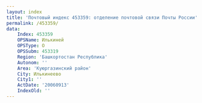 ```yaml
---
layout: index
title: 'Почтовый индекс 453359: отделение почтовой связи Почты России'
permalink: /453359/
data:
    Index: 453359
    OPSName: Илькиней
    OPSType: О
    OPSSubm: 453319
    Region: 'Башкортостан Республика'
    Autonom: ''
    Area: 'Куюргазинский район'
    City: Илькинеево
    City1: ''
    ActDate: '20060913'
    IndexOld: ''
---
```

